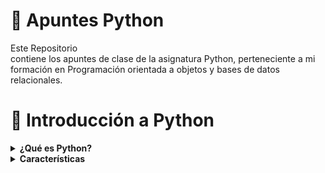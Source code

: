 # 🐍 Apuntes Python
Este Repositorio contiene los apuntes de clase de la asignatura Python, perteneciente a mi formación en Programación orientada a objetos y bases de datos relacionales. 

# 🐍 Introducción a Python
<details>
<summary><strong>¿Qué es Python?</strong></summary><br>
<p>Python es un lenguaje de programación de alto nivel multiparadigma creado por <a href="https://en.wikipedia.org/wiki/Guido_van_Rossum">Guido Van Rossum</a> en 1991, aunque actualmente es desarrollado y mantenido por la <a href="https://www.python.org/psf-landing/">Python Software Foundation<a/>. Su nombre se inspira en el programa de televisión de los años sesenta, <em>Monty Python’s Flying Circus</em>.</p> 
<p>Python es un lenguaje de programación con muchas ventajas: Es de código abierto (certificado por la OSI), interpretable y compilable. Fácilmente extensible e integrable con otros lenguajes, y está mantenido por una gran comunidad de desarrolladores. Todo esto hace que Python sea una excelente opción para cualquier programador que quiera escribir código que sea fácil de entender, mantener y actualizar.</em></p>
<p>Una de sus características más destacadas es su sintaxis, limpia y sencilla, que lo hace fácil de aprender y leer. Empresas como <strong>Google</strong>, <strong>Instagram</strong> y <strong>Spotify</strong> utilizan <strong>Python</strong> para muchas de sus aplicaciones y servicios. También se ha ganado el favor de la comunidad <strong>data science</strong> gracias a la gran cantidad de bibliotecas y herramientas que han surgido para el análisis de datos con este lenguaje.</p>
</details>

<details>
<summary><strong>Características</strong></summary><br>
<p><strong>- Sintaxis simple:</strong> La sintaxis es muy intuitiva, lo que significa que se puede leer y entender con bastante facilidad incluso si no se tiene mucha experiencia en programación.</p>
<p><strong>- Multiplataforma y portable:</strong> Se puede ejecutar en diferentes sistemas operativos, como Windows, Linux y macOS; y se puede ejecutar en diferentes tipos de dispositivos, como ordenadores de sobremesa, servidores y dispositivos móviles.</p>
<p><strong>- Alta legibilidad:</strong> Está diseñado para ser claro y fácil de leer. Además, su código es más fácil de mantener y actualizar.</p>
<p><strong>- Gran cantidad de bibliotecas:</strong> Estas bibliotecas ayudan a que tareas como el aprendizaje automático, la visualización de datos y las operaciones matemáticas complejas sean más fáciles y eficientes.</p>
<p><strong>- Una gran comunidad de desarrolladores:</strong> ¡Python se disfruta mejor en compañía! La comunidad presume de ser fuerte, activa y colaborativa. Cualquier persona que quiera comenzar con Python o mejorar sus conocimientos tiene gran cantidad de recursos a los que acceder, como tutoriales y foros de discusión. ¡Todo el mundo es bienvenido! Gracias a su comunidad, Python tiene una gran cantidad de bibliotecas y aplicaciones disponibles de forma gratuita.</p>
<p><strong>- Proyecto de código abierto:</strong> Cualquiera puede colaborar y agregar valor al lenguaje mediante la contribución de nuevas características, o corrección de errores. Esto hace que Python sea una opción muy popular para aquellos que desean actuar como contribuyentes en la creación de software.</p>
</details>
